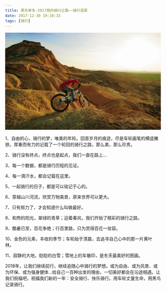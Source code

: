 ```yaml
---
title: 黑鸟单车-2017我的骑行之路——骑行语录
date: 2017-12-30 19:10:33
tags: [骑行]
---
```

![2017我的骑行之路——骑行语录](https://raw.githubusercontent.com/gaobingzhi/Blog-Back-Up/master/ridePhotos/qixingyulu.jpg)

1、自由的心，骑行的梦，唯美的年轮。回首岁月的痕迹，尽是车轮画笔的横竖撇捺，厚重而有力的记载了一个轮回的骑行之路，那么美，那么珍贵。

2、骑行没有终点，终点也是起点，我们一直在路上...

3、每一个数据，都是骑行历程的见证。

4、每一滴汗水，都会记载在这里。

5、一起骑行的日子，都是可以铭记于心的。

6、穿越山川河流，欣赏万物美景，原来世界可以更大。

7、只有努力了，才会知道什么叫做最好。

8、和煦的阳光，翠绿的青草；迎着春风，我们开始了精彩的骑行之路。

9、酷暑已至，百花争艳；行百里路，只为赏得百花一妆容。

10、金色的元素，丰收的季节；车轮始于清晨，去追寻自己心中的那一片黄叶林。

11、寂静的大地，皑皑的白雪；雪地上的车辙印，是冬天最美好的图画。

2018年，让我们继续前行，继续追随心中骑行的梦想。或为自由、或为风景、或为环保、或为强身健体...给自己一百种出发的理由，一切美好都会在沿途相遇。让我们祝福吧，祝福我们新的一年：安全骑行、快乐骑行。用车轮丈量生命，用黑鸟记录骑行。